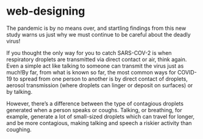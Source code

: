 # web-designing
The pandemic is by no means over, and startling findings from this new study warns us just why we must continue to be careful about the deadly virus!



If you thought the only way for you to catch SARS-COV-2 is when respiratory droplets are transmitted via direct contact or air, think again. Even a simple act like talking to someone can transmit the virus just as much!By far, from what is known so far, the most common ways for COVID-19 to spread from one person to another is by direct contact of droplets, aerosol transmission (where droplets can linger or deposit on surfaces) or by talking.


However, there’s a difference between the type of contagious droplets generated when a person speaks or coughs. Talking, or breathing, for example, generate a lot of small-sized droplets which can travel for longer, and be more contagious, making talking and speech a riskier activity than coughing.

